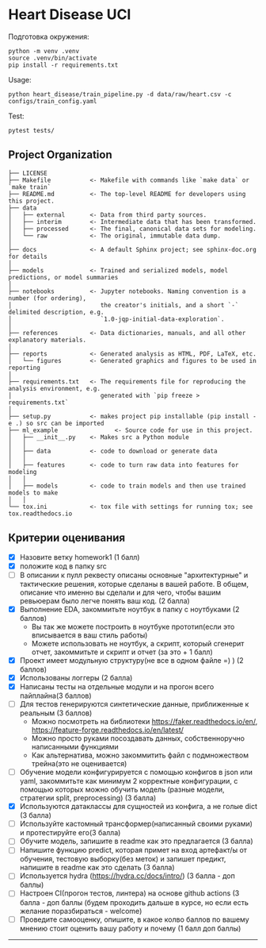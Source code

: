 Heart Disease UCI
==============================

Подготовка окружения: 
~~~
python -m venv .venv
source .venv/bin/activate
pip install -r requirements.txt
~~~
Usage:
~~~
python heart_disease/train_pipeline.py -d data/raw/heart.csv -c configs/train_config.yaml
~~~
Test:
~~~
pytest tests/
~~~

Project Organization
------------

    ├── LICENSE
    ├── Makefile           <- Makefile with commands like `make data` or `make train`
    ├── README.md          <- The top-level README for developers using this project.
    ├── data
    │   ├── external       <- Data from third party sources.
    │   ├── interim        <- Intermediate data that has been transformed.
    │   ├── processed      <- The final, canonical data sets for modeling.
    │   └── raw            <- The original, immutable data dump.
    │
    ├── docs               <- A default Sphinx project; see sphinx-doc.org for details
    │
    ├── models             <- Trained and serialized models, model predictions, or model summaries
    │
    ├── notebooks          <- Jupyter notebooks. Naming convention is a number (for ordering),
    │                         the creator's initials, and a short `-` delimited description, e.g.
    │                         `1.0-jqp-initial-data-exploration`.
    │
    ├── references         <- Data dictionaries, manuals, and all other explanatory materials.
    │
    ├── reports            <- Generated analysis as HTML, PDF, LaTeX, etc.
    │   └── figures        <- Generated graphics and figures to be used in reporting
    │
    ├── requirements.txt   <- The requirements file for reproducing the analysis environment, e.g.
    │                         generated with `pip freeze > requirements.txt`
    │
    ├── setup.py           <- makes project pip installable (pip install -e .) so src can be imported
    ├── ml_example                <- Source code for use in this project.
    │   ├── __init__.py    <- Makes src a Python module
    │   │
    │   ├── data           <- code to download or generate data
    │   │
    │   ├── features       <- code to turn raw data into features for modeling
    │   │
    │   ├── models         <- code to train models and then use trained models to make
    │   │
    └── tox.ini            <- tox file with settings for running tox; see tox.readthedocs.io


Критерии оценивания
------------

- [x] Назовите ветку homework1 (1 балл) 
- [x] положите код в папку src
- [ ] В описании к пулл реквесту описаны основные "архитектурные" и тактические решения, которые сделаны в вашей работе. В общем, описание что именно вы сделали и для чего, чтобы вашим ревьюерам было легче понять ваш код. (2 балла)
- [x] Выполнение EDA, закоммитьте ноутбук в папку с ноутбуками (2 баллов)
    - Вы так же можете построить в ноутбуке прототип(если это вписывается в ваш стиль работы)
    - Можете использовать не ноутбук, а скрипт, который сгенерит отчет, закоммитьте и скрипт и отчет (за это + 1 балл)
- [x]  Проект имеет модульную структуру(не все в одном файле =) ) (2 баллов)
- [x] Использованы логгеры (2 балла)
- [x] Написаны тесты на отдельные модули и на прогон всего пайплайна(3 баллов)
- [ ] Для тестов генерируются синтетические данные, приближенные к реальным (3 баллов)
    - Можно посмотреть на библиотеки https://faker.readthedocs.io/en/, https://feature-forge.readthedocs.io/en/latest/
    - Можно просто руками посоздавать данных, собственноручно написанными функциями
    - Как альтернатива, можно закоммитить файл с подмножеством трейна(это не оценивается) 
- [ ] Обучение модели конфигурируется с помощью конфигов в json или yaml, закоммитьте как минимум 2 корректные конфигурации, с помощью которых можно обучить модель (разные модели, стратегии split, preprocessing) (3 балла)
- [x] Используются датаклассы для сущностей из конфига, а не голые dict (3 балла) 
- [ ] Используйте кастомный трансформер(написанный своими руками) и протестируйте его(3 балла)
- [ ] Обучите модель, запишите в readme как это предлагается (3 балла)
- [ ] Напишите функцию predict, которая примет на вход артефакт/ы от обучения, тестовую выборку(без меток) и запишет предикт, напишите в readme как это сделать (3 балла)  
- [ ] Используется hydra  (https://hydra.cc/docs/intro/) (3 балла - доп баллы)
- [ ] Настроен CI(прогон тестов, линтера) на основе github actions  (3 балла - доп баллы (будем проходить дальше в курсе, но если есть желание поразбираться - welcome)
- [ ] Проведите самооценку, опишите, в какое колво баллов по вашему мнению стоит оценить вашу работу и почему (1 балл доп баллы)
------------
